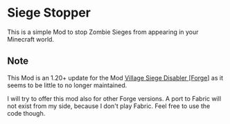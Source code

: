 # Siege Stopper
This is a simple Mod to stop Zombie Sieges from appearing in your Minecraft world.

## Note
This Mod is an 1.20+ update for the Mod [Village Siege Disabler [Forge]](https://www.curseforge.com/minecraft/mc-mods/village-siege-disabler) as it seems to be little to no longer maintained.

I will try to offer this mod also for other Forge versions. A port to Fabric will not exist from my side, because I don't play Fabric. Feel free to use the code though.
